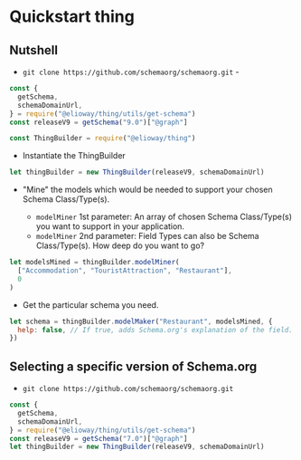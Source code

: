 # Quickstart thing

## Nutshell

- `git clone https://github.com/schemaorg/schemaorg.git` -

```javascript
const {
  getSchema,
  schemaDomainUrl,
} = require("@elioway/thing/utils/get-schema")
const releaseV9 = getSchema("9.0")["@graph"]
```

```javascript
const ThingBuilder = require("@elioway/thing")
```

- Instantiate the ThingBuilder

```javascript
let thingBuilder = new ThingBuilder(releaseV9, schemaDomainUrl)
```

- "Mine" the models which would be needed to support your chosen Schema Class/Type(s).

  - `modelMiner` 1st parameter: An array of chosen Schema Class/Type(s) you want to support in your application.
  - `modelMiner` 2nd parameter: Field Types can also be Schema Class/Type(s). How deep do you want to go?

```javascript
let modelsMined = thingBuilder.modelMiner(
  ["Accommodation", "TouristAttraction", "Restaurant"],
  0
)
```

- Get the particular schema you need.

```javascript
let schema = thingBuilder.modelMaker("Restaurant", modelsMined, {
  help: false, // If true, adds Schema.org's explanation of the field. Can be useful for Form hints, etc
})
```

## Selecting a specific version of Schema.org

- `git clone https://github.com/schemaorg/schemaorg.git`

```javascript
const {
  getSchema,
  schemaDomainUrl,
} = require("@elioway/thing/utils/get-schema")
const releaseV9 = getSchema("7.0")["@graph"]
let thingBuilder = new ThingBuilder(releaseV9, schemaDomainUrl)
```
